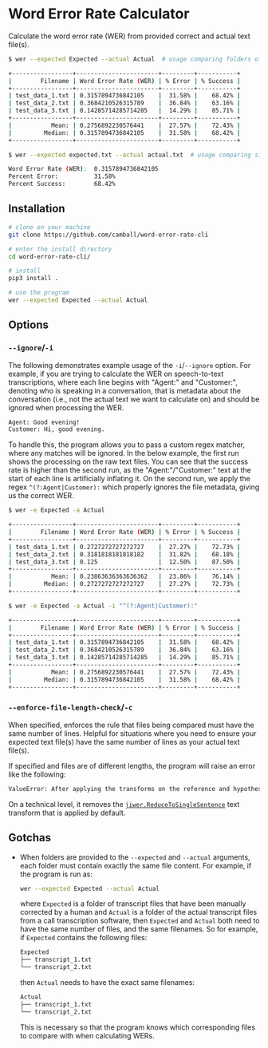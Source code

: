 # Word Error Rate Calculator

Calculate the word error rate (WER) from provided correct and actual text file(s).

```sh
$ wer --expected Expected --actual Actual  # usage comparing folders of corresponding files

+-----------------+-----------------------+---------+-----------+
|        Filename | Word Error Rate (WER) | % Error | % Success |
+-----------------+-----------------------+---------+-----------+
| test_data_1.txt | 0.3157894736842105    |  31.58% |    68.42% |
| test_data_2.txt | 0.3684210526315789    |  36.84% |    63.16% |
| test_data_3.txt | 0.14285714285714285   |  14.29% |    85.71% |
+-----------------+-----------------------+---------+-----------+
|           Mean: | 0.2756892230576441    |  27.57% |    72.43% |
|         Median: | 0.3157894736842105    |  31.58% |    68.42% |
+-----------------+-----------------------+---------+-----------+

$ wer --expected expected.txt --actual actual.txt  # usage comparing single files

Word Error Rate (WER):  0.3157894736842105
Percent Error:          31.58%
Percent Success:        68.42%
```

## Installation

```sh
# clone on your machine
git clone https://github.com/camball/word-error-rate-cli

# enter the install directory
cd word-error-rate-cli/

# install
pip3 install .

# use the program
wer --expected Expected --actual Actual
```

## Options

### `--ignore`/`-i`

The following demonstrates example usage of the `-i`/`--ignore` option. For example, if you are trying to calculate the WER on speech-to-text transcriptions, where each line begins with "Agent:" and "Customer:", denoting who is speaking in a conversation, that is metadata about the conversation (i.e., not the actual text we want to calculate on) and should be ignored when processing the WER.

```txt
Agent: Good evening!
Customer: Hi, good evening.
```

To handle this, the program allows you to pass a custom regex matcher, where any matches will be ignored. In the below example, the first run shows the processing on the raw text files. You can see that the success rate is higher than the second run, as the "Agent:"/"Customer:" text at the start of each line is artificially inflating it. On the second run, we apply the regex `^(?:Agent|Customer):` which properly ignores the file metadata, giving us the correct WER.

```sh
$ wer -e Expected -a Actual

+-----------------+-----------------------+---------+-----------+
|        Filename | Word Error Rate (WER) | % Error | % Success |
+-----------------+-----------------------+---------+-----------+
| test_data_1.txt | 0.2727272727272727    |  27.27% |    72.73% |
| test_data_2.txt | 0.3181818181818182    |  31.82% |    68.18% |
| test_data_3.txt | 0.125                 |  12.50% |    87.50% |
+-----------------+-----------------------+---------+-----------+
|           Mean: | 0.23863636363636362   |  23.86% |    76.14% |
|         Median: | 0.2727272727272727    |  27.27% |    72.73% |
+-----------------+-----------------------+---------+-----------+

$ wer -e Expected -a Actual -i "^(?:Agent|Customer):"

+-----------------+-----------------------+---------+-----------+
|        Filename | Word Error Rate (WER) | % Error | % Success |
+-----------------+-----------------------+---------+-----------+
| test_data_1.txt | 0.3157894736842105    |  31.58% |    68.42% |
| test_data_2.txt | 0.3684210526315789    |  36.84% |    63.16% |
| test_data_3.txt | 0.14285714285714285   |  14.29% |    85.71% |
+-----------------+-----------------------+---------+-----------+
|           Mean: | 0.2756892230576441    |  27.57% |    72.43% |
|         Median: | 0.3157894736842105    |  31.58% |    68.42% |
+-----------------+-----------------------+---------+-----------+
```

### `--enforce-file-length-check`/`-c`

When specified, enforces the rule that files being compared must have the same number of lines. Helpful for situations where you need to ensure your expected text file(s) have the same number of lines as your actual text file(s).

If specified and files are of different lengths, the program will raise an error like the following:

```txt
ValueError: After applying the transforms on the reference and hypothesis sentences, their lengths must match. Instead got 13 reference and 15 hypothesis sentences.
```

On a technical level, it removes the [`jiwer.ReduceToSingleSentence`](https://jitsi.github.io/jiwer/reference/transforms/#transforms.ReduceToSingleSentence) text transform that is applied by default.

## Gotchas

- When folders are provided to the `--expected` and `--actual` arguments, each folder must contain exactly the same file content. For example, if the program is run as:

    ```sh
    wer --expected Expected --actual Actual
    ```

    where `Expected` is a folder of transcript files that have been manually corrected by a human and `Actual` is a folder of the actual transcript files from a call transcription software, then `Expected` and `Actual` both need to have the same number of files, and the same filenames. So for example, if `Expected` contains the following files:

    ```txt
    Expected
    ├── transcript_1.txt
    └── transcript_2.txt
    ```

    then `Actual` needs to have the exact same filenames:

    ```txt
    Actual
    ├── transcript_1.txt
    └── transcript_2.txt
    ```

    This is necessary so that the program knows which corresponding files to compare with when calculating WERs.
